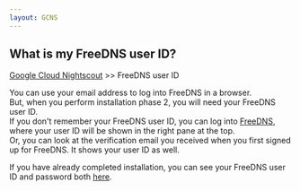 ```yaml
---
layout: GCNS
---
```


## What is my FreeDNS user ID?
[Google Cloud Nightscout](./GoogleCloud.md) >> FreeDNS user ID  

You can use your email address to log into FreeDNS in a browser.  
But, when you perform installation phase 2, you will need your FreeDNS user ID.  
If you don't remember your FreeDNS user ID, you can log into [FreeDNS](https://freedns.afraid.org/menu/), where your user ID will be shown in the right pane at the top.  
Or, you can look at the verification email you received when you first signed up for FreeDNS.  It shows your user ID as well.  
  
If you have already completed installation, you can see your FreeDNS user ID and password both [here](./Hostname.md).  
  
